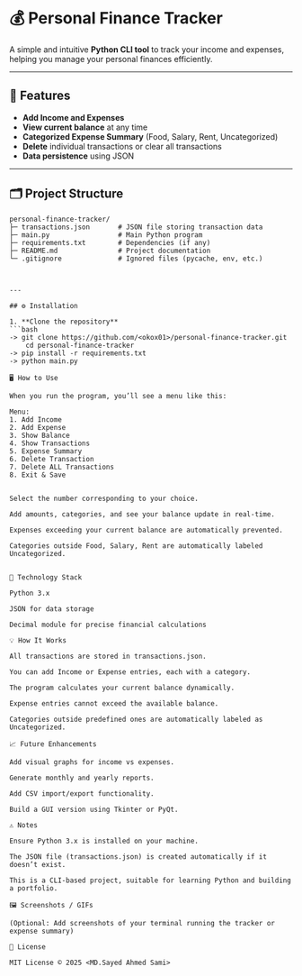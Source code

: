 # 💰 Personal Finance Tracker

A simple and intuitive **Python CLI tool** to track your income and expenses, helping you manage your personal finances efficiently.

---

## 📌 Features

- **Add Income and Expenses**  
- **View current balance** at any time  
- **Categorized Expense Summary** (Food, Salary, Rent, Uncategorized)  
- **Delete** individual transactions or clear all transactions  
- **Data persistence** using JSON  

---

## 🗂 Project Structure

```text
personal-finance-tracker/
├─ transactions.json       # JSON file storing transaction data
├─ main.py                 # Main Python program
├─ requirements.txt        # Dependencies (if any)
├─ README.md               # Project documentation
└─ .gitignore              # Ignored files (pycache, env, etc.)



---

## ⚙️ Installation

1. **Clone the repository**  
```bash
-> git clone https://github.com/<okox01>/personal-finance-tracker.git    
    cd personal-finance-tracker
-> pip install -r requirements.txt
-> python main.py

🖥️ How to Use

When you run the program, you’ll see a menu like this:

Menu:
1. Add Income
2. Add Expense
3. Show Balance
4. Show Transactions
5. Expense Summary
6. Delete Transaction
7. Delete ALL Transactions
8. Exit & Save


Select the number corresponding to your choice.

Add amounts, categories, and see your balance update in real-time.

Expenses exceeding your current balance are automatically prevented.

Categories outside Food, Salary, Rent are automatically labeled Uncategorized.


🔧 Technology Stack

Python 3.x

JSON for data storage

Decimal module for precise financial calculations

💡 How It Works

All transactions are stored in transactions.json.

You can add Income or Expense entries, each with a category.

The program calculates your current balance dynamically.

Expense entries cannot exceed the available balance.

Categories outside predefined ones are automatically labeled as Uncategorized.

📈 Future Enhancements

Add visual graphs for income vs expenses.

Generate monthly and yearly reports.

Add CSV import/export functionality.

Build a GUI version using Tkinter or PyQt.

⚠️ Notes

Ensure Python 3.x is installed on your machine.

The JSON file (transactions.json) is created automatically if it doesn’t exist.

This is a CLI-based project, suitable for learning Python and building a portfolio.

🖼 Screenshots / GIFs

(Optional: Add screenshots of your terminal running the tracker or expense summary)

📜 License

MIT License © 2025 <MD.Sayed Ahmed Sami>
